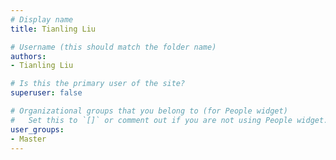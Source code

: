 ```yaml
---
# Display name
title: Tianling Liu

# Username (this should match the folder name)
authors:
- Tianling Liu

# Is this the primary user of the site?
superuser: false

# Organizational groups that you belong to (for People widget)
#   Set this to `[]` or comment out if you are not using People widget.
user_groups:
- Master
---
```


